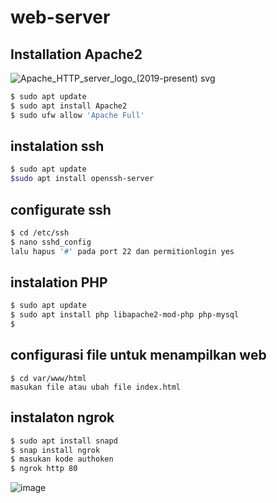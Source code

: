 # web-server

## Installation Apache2
![Apache_HTTP_server_logo_(2019-present) svg](https://github.com/Maftukh12/web-server/assets/144332887/e5338cab-9fbe-4286-86bc-6dbceeee0353)
```sh
$ sudo apt update
$ sudo apt install Apache2
$ sudo ufw allow 'Apache Full'
```
## instalation ssh
```sh
$ sudo apt update
$sudo apt install openssh-server
```
## configurate ssh
```sh
$ cd /etc/ssh
$ nano sshd_config
lalu hapus '#' pada port 22 dan permitionlogin yes
```
## instalation PHP
```sh
$ sudo apt update
$ sudo apt install php libapache2-mod-php php-mysql
$ 
```
## configurasi file untuk menampilkan web
```shmasuk ke file /var/www/html
$ cd var/www/html
masukan file atau ubah file index.html
```
## instalaton ngrok
```sh
$ sudo apt install snapd
$ snap install ngrok
$ masukan kode authoken
$ ngrok http 80
```
![image](https://github.com/Maftukh12/web-server/assets/144332887/1ee0ea3d-5944-4422-83aa-b192efde9ec2)




